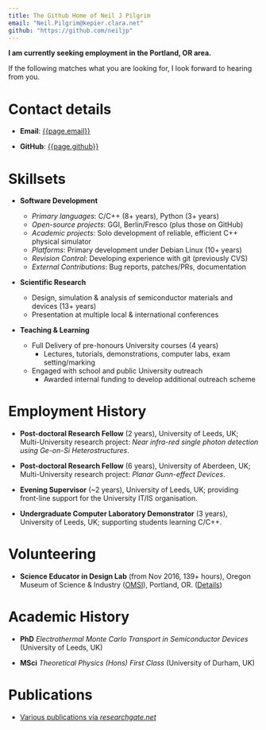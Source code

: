 ```yaml
---
title: The Github Home of Neil J Pilgrim
email: "Neil.Pilgrim@kepier.clara.net"
github: "https://github.com/neiljp"
---
```

**I am currently seeking employment in the Portland, OR area.**

If the following matches what you are looking for, I look forward to hearing
from you.

# Contact details

* **Email**: [{{page.email}}](mailto:{{page.email}})

* **GitHub**: [{{page.github}}]({{page.github}})

# Skillsets

+ **Software Development**
  - *Primary languages*: C/C++ (8+ years), Python (3+ years)
  - *Open-source projects*: GGI, Berlin/Fresco (plus those on GitHub)
  - *Academic projects*: Solo development of reliable, efficient C++ physical simulator
  - *Platforms*: Primary development under Debian Linux (10+ years)
  - *Revision Control*: Developing experience with git (previously CVS)
  - *External Contributions*: Bug reports, patches/PRs, documentation

+ **Scientific Research**
  - Design, simulation & analysis of semiconductor materials and devices (13+ years)
  - Presentation at multiple local & international conferences

+ **Teaching & Learning**
  - Full Delivery of pre-honours University courses (4 years)
    * Lectures, tutorials, demonstrations, computer labs, exam setting/marking
  - Engaged with school and public University outreach
    * Awarded internal funding to develop additional outreach scheme

# Employment History

* **Post-doctoral Research Fellow** (2 years), University of Leeds, UK;
Multi-University research project: *Near infra-red single photon detection
using Ge-on-Si Heterostructures*.
  
* **Post-doctoral Research Fellow** (6 years), University of Aberdeen, UK;
Multi-University research project: *Planar Gunn-effect Devices*.

* **Evening Supervisor** (~2 years), University of Leeds, UK; providing
front-line support for the University IT/IS organisation.

* **Undergraduate Computer Laboratory Demonstrator** (3 years), University of
Leeds, UK; supporting students learning C/C++.

# Volunteering

* **Science Educator in Design Lab** (from Nov 2016, 139+ hours), Oregon Museum of Science & Industry ([OMSI](http://omsi.edu)), Portland, OR.
([Details](https://omsi.edu/sites/default/files/scienceeducatorvolunteer.pdf))

# Academic History

* **PhD** *Electrothermal Monte Carlo Transport in Semiconductor Devices* 
  (University of Leeds, UK)

* **MSci** *Theoretical Physics (Hons) First Class*
  (University of Durham, UK)

# Publications

* [Various publications via *researchgate.net*](https://www.researchgate.net/researcher/13867625_NJ_Pilgrim)
